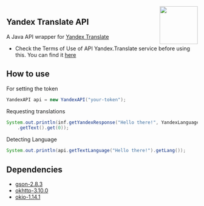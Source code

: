 <img align="right" src="https://translate.yandex.com/icons/favicon.png" height="100" width="100">

## Yandex Translate API
A Java API wrapper for [Yandex Translate](https://translate.yandex.com/)
* Check the Terms of Use of API Yandex.Translate service before using this. You can find it [here](https://yandex.com/legal/translate_api/)

## How to use
For setting the token
```Java
YandexAPI api = new YandexAPI("your-token");
```
Requesting translations
```Java
System.out.println(inf.getYandexResponse("Hello there!", YandexLanguage.French)
	.getText().get(0));
```
Detecting Language
```Java
System.out.println(api.getTextLanguage("Hello there!").getLang());
```

## Dependencies
* [gson-2.8.3](https://github.com/google/gson)
* [okhttp-3.10.0](https://github.com/square/okhttp)
* [okio-1.14.1](https://github.com/square/okio/)